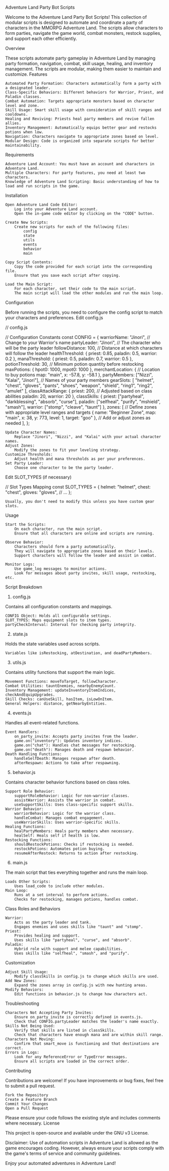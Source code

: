 Adventure Land Party Bot Scripts

Welcome to the Adventure Land Party Bot Scripts! This collection of modular scripts is designed to automate and coordinate a party of characters in the MMORPG Adventure Land. The scripts allow characters to form parties, navigate the game world, combat monsters, restock supplies, and support each other efficiently.

Overview

These scripts automate party gameplay in Adventure Land by managing party formation, navigation, combat, skill usage, healing, and inventory management. The scripts are modular, making them easier to maintain and customize.
Features

    Automated Party Formation: Characters automatically form a party with a designated leader.
    Class-Specific Behaviors: Different behaviors for Warrior, Priest, and Paladin classes.
    Combat Automation: Targets appropriate monsters based on character level and zone.
    Skill Usage: Smart skill usage with consideration of skill ranges and cooldowns.
    Healing and Reviving: Priests heal party members and revive fallen allies.
    Inventory Management: Automatically equips better gear and restocks potions when low.
    Navigation: Characters navigate to appropriate zones based on level.
    Modular Design: Code is organized into separate scripts for better maintainability.

Requirements

    Adventure Land Account: You must have an account and characters in Adventure Land.
    Multiple Characters: For party features, you need at least two characters.
    Knowledge of Adventure Land Scripting: Basic understanding of how to load and run scripts in the game.

Installation

    Open Adventure Land Code Editor:
        Log into your Adventure Land account.
        Open the in-game code editor by clicking on the "CODE" button.

    Create New Scripts:
        Create new scripts for each of the following files:
            config
            state
            utils
            events
            behavior
            main

    Copy Script Contents:
        Copy the code provided for each script into the corresponding file.
        Ensure that you save each script after copying.

    Load the Main Script:
        For each character, set their code to the main script.
        The main script will load the other modules and run the main loop.

Configuration

Before running the scripts, you need to configure the config script to match your characters and preferences.
Edit config.js

// config.js

// Configuration Constants
const CONFIG = {
    warriorName: "Jinori", // Change to your Warrior's name
    partyLeader: "Jinori",  // The character who will be the party leader
    followDistance: 100,    // Distance at which characters will follow the leader
    healthThreshold: {
        priest: 0.85,
        paladin: 0.5,
        warrior: 0.2
    },
    manaThreshold: {
        priest: 0.5,
        paladin: 0.7,
        warrior: 0.5
    },
    potionThreshold: 30,    // Minimum potion quantity before restocking
    maxPotions: {
        hpot0: 1000,
        mpot0: 1000
    },
    merchantLocation: {     // Location to buy potions
        map: "main",
        x: -57.8,
        y: -58.1
    },
    partyMembers: ["Nizzi", "Kalai", "Jinori"], // Names of your party members
    gearSlots: [
        "helmet", "chest", "gloves", "pants", "shoes",
        "weapon", "shield", "ring1", "ring2", "amulet"
    ],
    classAttackRange: {
        priest: 200,  // Adjusted based on class abilities
        paladin: 20,
        warrior: 20
    },
    classSkills: {
        priest: ["partyheal", "darkblessing", "absorb", "curse"],
        paladin: ["selfheal", "purify", "mshield", "smash"],
        warrior: ["stomp", "cleave", "taunt"]
    },
    zones: [
        // Define zones with appropriate level ranges and targets
        { name: "Beginner Zone", map: "main", x: 38, y: 773, level: 1, target: "goo" },
        // Add or adjust zones as needed
    ],
};

    Update Character Names:
        Replace "Jinori", "Nizzi", and "Kalai" with your actual character names.
    Adjust Zones:
        Modify the zones to fit your leveling strategy.
    Customize Thresholds:
        Adjust health and mana thresholds as per your preferences.
    Set Party Leader:
        Choose one character to be the party leader.

Edit SLOT_TYPES (if necessary)

// Slot Types Mapping
const SLOT_TYPES = {
    helmet: "helmet",
    chest: "chest",
    gloves: "gloves",
    // ...
};

    Usually, you don't need to modify this unless you have custom gear slots.

Usage

    Start the Scripts:
        On each character, run the main script.
        Ensure that all characters are online and scripts are running.

    Observe Behavior:
        Characters should form a party automatically.
        They will navigate to appropriate zones based on their levels.
        Support characters will follow the leader and assist in combat.

    Monitor Logs:
        Use game_log messages to monitor actions.
        Look for messages about party invites, skill usage, restocking, etc.

Script Breakdown
1. config.js

Contains all configuration constants and mappings.

    CONFIG Object: Holds all configurable settings.
    SLOT_TYPES: Maps equipment slots to item types.
    partyCheckInterval: Interval for checking party integrity.

2. state.js

Holds the state variables used across scripts.

    Variables like isRestocking, atDestination, and deadPartyMembers.

3. utils.js

Contains utility functions that support the main logic.

    Movement Functions: moveToTarget, followCharacter.
    Combat Utilities: tauntEnemies, nearbyEnemyCount.
    Inventory Management: updateInventoryItemIndices, checkAndEquipUpgrades.
    Skill Checks: canUseSkill, hasItem, isLowOnItem.
    General Helpers: distance, getNearbyEntities.

4. events.js

Handles all event-related functions.

    Event Handlers:
        on_party_invite: Accepts party invites from the leader.
        game.on("inventory"): Updates inventory indices.
        game.on("chat"): Handles chat messages for restocking.
        game.on("death"): Manages death and respawn behavior.
    Death Handling Functions:
        handleSelfDeath: Manages respawn after death.
        afterRespawn: Actions to take after respawning.

5. behavior.js

Contains character behavior functions based on class roles.

    Support Role Behavior:
        supportRoleBehavior: Logic for non-warrior classes.
        assistWarrior: Assists the warrior in combat.
        useSupportSkills: Uses class-specific support skills.
    Warrior Behavior:
        warriorBehavior: Logic for the warrior class.
        handleCombat: Manages combat engagement.
        useWarriorSkills: Uses warrior-specific skills.
    Healing Functions:
        healPartyMembers: Heals party members when necessary.
        healSelf: Heals self if health is low.
    Restocking Functions:
        shouldRestockPotions: Checks if restocking is needed.
        restockPotions: Automates potion buying.
        resumeAfterRestock: Returns to action after restocking.

6. main.js

The main script that ties everything together and runs the main loop.

    Loads Other Scripts:
        Uses load_code to include other modules.
    Main Loop:
        Runs at a set interval to perform actions.
        Checks for restocking, manages potions, handles combat.

Class Roles and Behaviors

    Warrior:
        Acts as the party leader and tank.
        Engages enemies and uses skills like "taunt" and "stomp".
    Priest:
        Provides healing and support.
        Uses skills like "partyheal", "curse", and "absorb".
    Paladin:
        Hybrid role with support and melee capabilities.
        Uses skills like "selfheal", "smash", and "purify".

Customization

    Adjust Skill Usage:
        Modify classSkills in config.js to change which skills are used.
    Add New Zones:
        Expand the zones array in config.js with new hunting areas.
    Modify Behaviors:
        Edit functions in behavior.js to change how characters act.

Troubleshooting

    Characters Not Accepting Party Invites:
        Ensure on_party_invite is correctly defined in events.js.
        Check that CONFIG.partyLeader matches the leader's name exactly.
    Skills Not Being Used:
        Verify that skills are listed in classSkills.
        Check that characters have enough mana and are within skill range.
    Characters Not Moving:
        Confirm that smart_move is functioning and that destinations are correct.
    Errors in Logs:
        Look for any ReferenceError or TypeError messages.
        Ensure all scripts are loaded in the correct order.

Contributing

Contributions are welcome! If you have improvements or bug fixes, feel free to submit a pull request.

    Fork the Repository
    Create a Feature Branch
    Commit Your Changes
    Open a Pull Request

Please ensure your code follows the existing style and includes comments where necessary.
License

This project is open-source and available under the GNU v3 License.

Disclaimer: Use of automation scripts in Adventure Land is allowed as the game encourages coding. However, always ensure your scripts comply with the game's terms of service and community guidelines.

Enjoy your automated adventures in Adventure Land!
